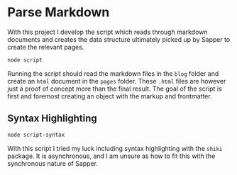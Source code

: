 # Parse Markdown

With this project I develop the script which reads through markdown documents and creates the data structure ultimately picked up by Sapper to create the relevant pages.

```bash
node script
```

Running the script should read the markdown files in the `blog` folder and create an `html` document in the `pages` folder. These `.html` files are however just a proof of concept more than the final result. The goal of the script is first and foremost creating an object with the markup and frontmatter.

## Syntax Highlighting

```bash
node script-syntax
```

With this script I tried my luck including syntax highlighting with the `shiki` package. It is asynchronous, and I am unsure as how to fit this with the synchronous nature of Sapper.
